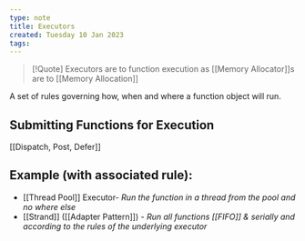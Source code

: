 ```yaml
---
type: note
title: Executors
created: Tuesday 10 Jan 2023
tags: 
---
```


> [!Quote]
> Executors are to function execution as [[Memory Allocator]]s are to [[Memory Allocation]]

A set of rules governing how, when and where a function object will run.

## Submitting Functions for Execution
[[Dispatch, Post, Defer]]

## Example (with associated rule):
- [[Thread Pool]] Executor- *Run the function in a thread from the pool and no where else*
- [[Strand]] ([[Adapter Pattern]]) - *Run all functions [[FIFO]] & serially and according to the rules of the underlying executor*